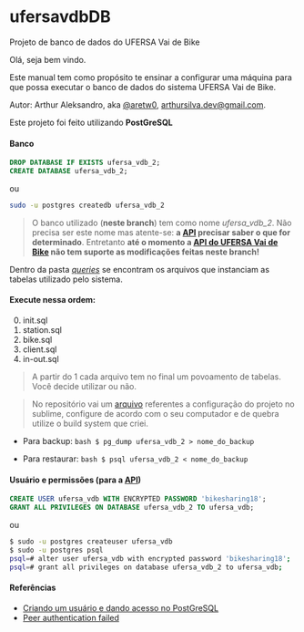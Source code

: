 # ufersavdbDB
Projeto de banco de dados do UFERSA Vai de Bike

Olá, seja bem vindo.

Este manual tem como propósito te ensinar a configurar uma máquina para que possa executar o banco de dados do sistema UFERSA Vai de Bike.

Autor: Arthur Aleksandro, aka [@aretw0](https://github.com/aretw0), arthursilva.dev@gmail.com.

Este projeto foi feito utilizando **PostGreSQL**

#### Banco
```sql
DROP DATABASE IF EXISTS ufersa_vdb_2;
CREATE DATABASE ufersa_vdb_2;
```
ou
```bash
sudo -u postgres createdb ufersa_vdb_2
```
>O banco utilizado (**neste branch**) tem como nome *ufersa_vdb_2*. Não precisa ser este nome mas atente-se: **a [API](https://github.com/UFERSA-Vai-de-Bike/ufersavdbAPI/blob/master/db/connector.js) precisar saber o que for determinado**. Entretanto **até o momento a [API do UFERSA Vai de Bike](https://github.com/UFERSA-Vai-de-Bike/ufersavdbAPI) não tem suporte as modificações feitas neste branch!**

Dentro da pasta [*queries*](https://github.com/UFERSA-Vai-de-Bike/ufersavdbDB/tree/bd2/queries) se encontram os arquivos que instanciam as tabelas utilizado pelo sistema.

#### Execute nessa ordem:

0. init.sql
1. station.sql
2. bike.sql
3. client.sql
4. in-out.sql

>A partir do 1 cada arquivo tem no final um povoamento de tabelas. Você decide utilizar ou não.

>No repositório vai um [arquivo](https://github.com/UFERSA-Vai-de-Bike/ufersavdbDB/blob/bd2/bd2-project.sublime-project) referentes a configuração do projeto no sublime, configure de acordo com o seu computador e de quebra utilize o build system que criei.

- Para backup:
```bash $ pg_dump ufersa_vdb_2 > nome_do_backup```

- Para restaurar:
```bash $ psql ufersa_vdb_2 < nome_do_backup```

#### Usuário e permissões (para a [API](https://github.com/UFERSA-Vai-de-Bike/ufersavdbAPI/blob/master/db/connector.js))
```sql
CREATE USER ufersa_vdb WITH ENCRYPTED PASSWORD 'bikesharing18';
GRANT ALL PRIVILEGES ON DATABASE ufersa_vdb_2 TO ufersa_vdb;
```
ou
```bash
$ sudo -u postgres createuser ufersa_vdb
$ sudo -u postgres psql
psql=# alter user ufersa_vdb with encrypted password 'bikesharing18';
psql=# grant all privileges on database ufersa_vdb_2 to ufersa_vdb;
```

#### Referências

- [Criando um usuário e dando acesso no PostGreSQL](https://medium.com/coding-blocks/creating-user-database-and-adding-access-on-postgresql-8bfcd2f4a91e)
- [Peer authentication failed](https://stackoverflow.com/questions/18664074/getting-error-peer-authentication-failed-for-user-postgres-when-trying-to-ge)
